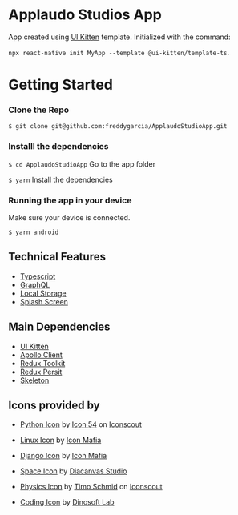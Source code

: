 # Applaudo Studios App

App created using [UI Kitten](https://github.com/akveo/react-native-ui-kitten "UI Kitten") template. Initialized with the command:

`npx react-native init MyApp --template @ui-kitten/template-ts`.

# Getting Started

### Clone the Repo

`$ git clone git@github.com:freddygarcia/ApplaudoStudioApp.git`

### Installl the dependencies

`$ cd ApplaudoStudioApp`  Go to the app folder 

`$ yarn` Install the dependencies

### Running the app in your device

Make sure your device is connected.

`$ yarn android`

## Technical Features

- [Typescript](https://www.typescriptlang.org)
- [GraphQL](https://graphql.org/)
- [Local Storage](https://developer.android.com/reference/androidx/appsearch/localstorage/LocalStorage)
- [Splash Screen](https://developer.android.com/about/versions/12/features/splash-screen)

## Main Dependencies

- [UI Kitten](https://github.com/akveo/react-native-ui-kitten)
- [Apollo Client](https://www.apollographql.com/docs/react)
- [Redux Toolkit](https://redux-toolkit.js.org/)
- [Redux Persit](https://github.com/rt2zz/redux-persist)
- [Skeleton](https://github.com/alexZajac/react-native-skeleton-content-nonexpo)

## Icons provided by

- <a href="https://iconscout.com/icons/python" target="_blank">Python Icon</a> by <a href="https://iconscout.com/contributors/icon-54">Icon 54</a> on <a href="https://iconscout.com">Iconscout</a>

- <a href="https://iconscout.com/icons/linux" target="_blank">Linux Icon</a> by <a href="https://iconscout.com/contributors/icon-mafia" target="_blank">Icon Mafia</a>

- <a href="https://iconscout.com/icons/django" target="_blank">Django Icon</a> by <a href="https://iconscout.com/contributors/icon-mafia" target="_blank">Icon Mafia</a>

- <a href="https://iconscout.com/icons/space" target="_blank">Space Icon</a> by <a href="https://iconscout.com/contributors/theiconz" target="_blank">Diacanvas Studio</a>

- <a href="https://iconscout.com/icons/physics" target="_blank">Physics Icon</a> by <a href="https://iconscout.com/contributors/foxdesignz">Timo Schmid</a> on <a href="https://iconscout.com">Iconscout</a>

- <a href="https://iconscout.com/icons/coding" target="_blank">Coding Icon</a> by <a href="https://iconscout.com/contributors/dinosoftlabs" target="_blank">Dinosoft Lab</a>